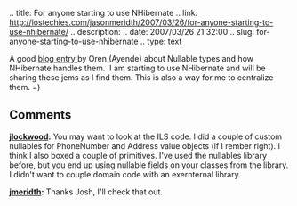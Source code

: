 .. title: For anyone starting to use NHibernate
.. link: http://lostechies.com/jasonmeridth/2007/03/26/for-anyone-starting-to-use-nhibernate/
.. description: 
.. date: 2007/03/26 21:32:00
.. slug: for-anyone-starting-to-use-nhibernate
.. type: text


A good [blog entry ](http://ayende.com/Blog/archive/2007/03/26/NHibernate-Nullable-DateTime-Issues.aspx)by Oren (Ayende) about Nullable types and how NHibernate handles them.  I am starting to use NHibernate and will be sharing these jems as I find them. This is also a way for me to centralize them. =)

## Comments

**[jlockwood](#5 "2007-03-31 07:53:45"):** You may want to look at the ILS code. I did a couple of custom nullables for PhoneNumber and Address value objects (if I rember right). I think I also boxed a couple of primitives. I've used the nullables library before, but you end up using nullable fields on your classes from the library. I didn't want to couple domain code with an exernternal library.

**[jmeridth](#6 "2007-03-31 17:08:18"):** Thanks Josh, I'll check that out.

